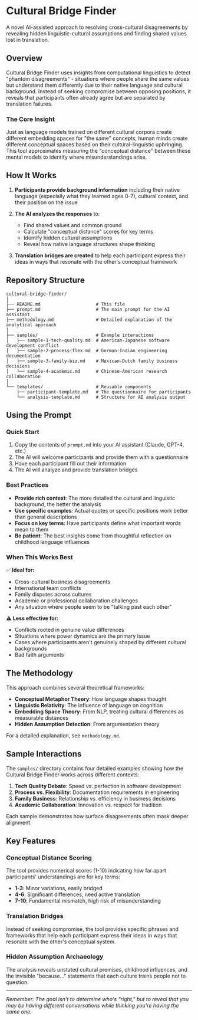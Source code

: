 # Cultural Bridge Finder

A novel AI-assisted approach to resolving cross-cultural disagreements by revealing hidden linguistic-cultural assumptions and finding shared values lost in translation.

## Overview

Cultural Bridge Finder uses insights from computational linguistics to detect "phantom disagreements" - situations where people share the same values but understand them differently due to their native language and cultural background. Instead of seeking compromise between opposing positions, it reveals that participants often already agree but are separated by translation failures.

### The Core Insight

Just as language models trained on different cultural corpora create different embedding spaces for "the same" concepts, human minds create different conceptual spaces based on their cultural-linguistic upbringing. This tool approximates measuring the "conceptual distance" between these mental models to identify where misunderstandings arise.

## How It Works

1. **Participants provide background information** including their native language (especially what they learned ages 0-7), cultural context, and their position on the issue

2. **The AI analyzes the responses** to:
   - Find shared values and common ground
   - Calculate "conceptual distance" scores for key terms
   - Identify hidden cultural assumptions
   - Reveal how native language structures shape thinking

3. **Translation bridges are created** to help each participant express their ideas in ways that resonate with the other's conceptual framework

## Repository Structure

```
cultural-bridge-finder/
│
├── README.md                     # This file
├── prompt.md                     # The main prompt for the AI assistant
├── methodology.md                # Detailed explanation of the analytical approach
│
├── samples/                      # Example interactions
│   ├── sample-1-tech-quality.md  # American-Japanese software development conflict
│   ├── sample-2-process-flex.md  # German-Indian engineering documentation
│   ├── sample-3-family-biz.md    # Mexican-Dutch family business decisions
│   └── sample-4-academic.md      # Chinese-American research collaboration
│
└── templates/                    # Reusable components
    ├── participant-template.md   # The questionnaire for participants
    └── analysis-template.md      # Structure for AI analysis output
```

## Using the Prompt

### Quick Start

1. Copy the contents of `prompt.md` into your AI assistant (Claude, GPT-4, etc.)
2. The AI will welcome participants and provide them with a questionnaire
3. Have each participant fill out their information
4. The AI will analyze and provide translation bridges

### Best Practices

- **Provide rich context**: The more detailed the cultural and linguistic background, the better the analysis
- **Use specific examples**: Actual quotes or specific positions work better than general descriptions
- **Focus on key terms**: Have participants define what important words mean to them
- **Be patient**: The best insights come from thoughtful reflection on childhood language influences

### When This Works Best

✅ **Ideal for:**
- Cross-cultural business disagreements
- International team conflicts
- Family disputes across cultures
- Academic or professional collaboration challenges
- Any situation where people seem to be "talking past each other"

⚠️ **Less effective for:**
- Conflicts rooted in genuine value differences
- Situations where power dynamics are the primary issue
- Cases where participants aren't genuinely shaped by different cultural backgrounds
- Bad faith arguments

## The Methodology

This approach combines several theoretical frameworks:

- **Conceptual Metaphor Theory**: How language shapes thought
- **Linguistic Relativity**: The influence of language on cognition
- **Embedding Space Theory**: From NLP, treating cultural differences as measurable distances
- **Hidden Assumption Detection**: From argumentation theory

For a detailed explanation, see `methodology.md`.

## Sample Interactions

The `samples/` directory contains four detailed examples showing how the Cultural Bridge Finder works across different contexts:

1. **Tech Quality Debate**: Speed vs. perfection in software development
2. **Process vs. Flexibility**: Documentation requirements in engineering
3. **Family Business**: Relationship vs. efficiency in business decisions
4. **Academic Collaboration**: Innovation vs. respect for tradition

Each sample demonstrates how surface disagreements often mask deeper alignment.

## Key Features

### Conceptual Distance Scoring

The tool provides numerical scores (1-10) indicating how far apart participants' understandings are for key terms:
- **1-3**: Minor variations, easily bridged
- **4-6**: Significant differences, need active translation
- **7-10**: Fundamental mismatch, high risk of misunderstanding

### Translation Bridges

Instead of seeking compromise, the tool provides specific phrases and frameworks that help each participant express their ideas in ways that resonate with the other's conceptual system.

### Hidden Assumption Archaeology

The analysis reveals unstated cultural premises, childhood influences, and the invisible "because..." statements that each culture trains people not to question.

---

*Remember: The goal isn't to determine who's "right," but to reveal that you may be having different conversations while thinking you're having the same one.*